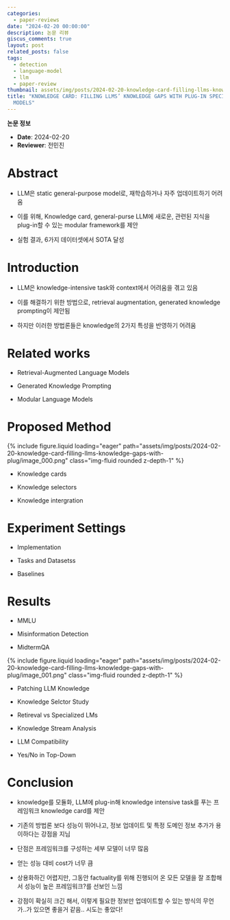 ```yaml
---
categories:
  - paper-reviews
date: "2024-02-20 00:00:00"
description: 논문 리뷰
giscus_comments: true
layout: post
related_posts: false
tags:
  - detection
  - language-model
  - llm
  - paper-review
thumbnail: assets/img/posts/2024-02-20-knowledge-card-filling-llms-knowledge-gaps-with-plug/thumbnail.jpg
title: "KNOWLEDGE CARD: FILLING LLMS’ KNOWLEDGE GAPS WITH PLUG-IN SPECIALIZED LANGUAGE
  MODELS"
---
```


**논문 정보**

- **Date**: 2024-02-20
- **Reviewer**: 전민진

# Abstract

- LLM은 static general-purpose model로, 재학습하거나 자주 업데이트하기 어려움

- 이를 위해, Knowledge card, general-purse LLM에 새로운, 관련된 지식을 plug-in할 수 있는 modular framework를 제안

- 실험 결과, 6가지 데이터셋에서 SOTA 달성

# Introduction

- LLM은 knowledge-intensive task와 context에서 어려움을 겪고 있음

- 이를 해결하기 위한 방법으로, retrieval augmentation, generated knowledge prompting이 제안됨

- 하지만 이러한 방법론들은 knowledge의 2가지 특성을 반영하기 어려움

# Related works

- Retrieval-Augmented Language Models

- Generated Knowledge Prompting

- Modular Language Models

# Proposed Method

{% include figure.liquid loading="eager" path="assets/img/posts/2024-02-20-knowledge-card-filling-llms-knowledge-gaps-with-plug/image_000.png" class="img-fluid rounded z-depth-1" %}

- Knowledge cards

- Knowledge selectors

- Knowledge intergration

# Experiment Settings

- Implementation

- Tasks and Datasetss

- Baselines

# Results

- MMLU

- Misinformation Detection

- MidtermQA

{% include figure.liquid loading="eager" path="assets/img/posts/2024-02-20-knowledge-card-filling-llms-knowledge-gaps-with-plug/image_001.png" class="img-fluid rounded z-depth-1" %}

- Patching LLM Knowledge

- Knowledge Selctor Study

- Retireval vs Specialized LMs

- Knowledge Stream Analysis

- LLM Compatibility

- Yes/No in Top-Down

# Conclusion

- knowledge를 모듈화, LLM에 plug-in해 knowledge intensive task를 푸는 프레임워크 knowledge card를 제안

- 기존의 방법론 보다 성능이 뛰어나고, 정보 업데이트 및 특정 도메인 정보 추가가 용이하다는 강점을 지님

- 단점은 프레임워크를 구성하는 세부 모델이 너무 많음

- 얻는 성능 대비 cost가 너무 큼

- 상용화하긴 어렵지만, 그동안 factuality를 위해 진행되어 온 모든 모델을 잘 조합해서 성능이 높은 프레임워크?를 선보인 느낌

- 강점이 확실히 크긴 해서, 이렇게 필요한 정보만 업데이트할 수 있는 방식의 무언가..가 있으면 좋을거 같음.. 시도는 좋았다!
